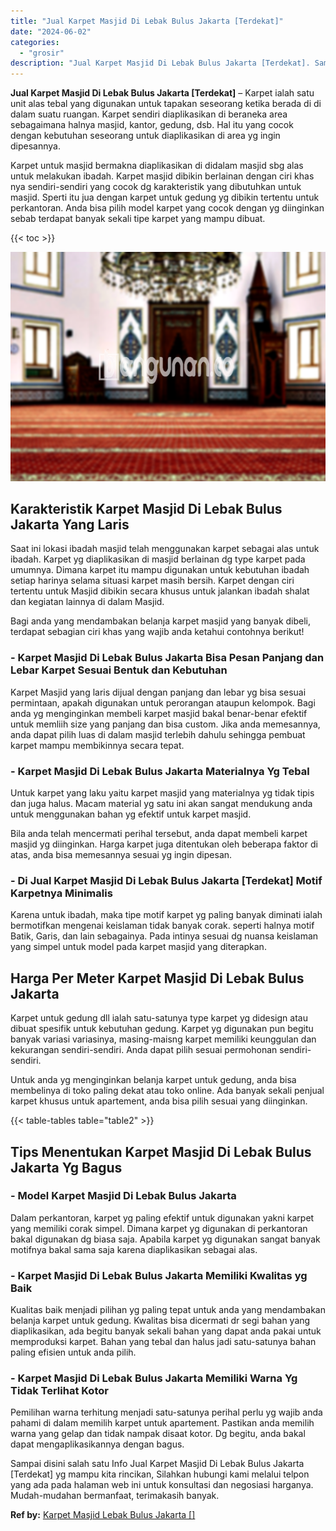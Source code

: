```yaml
---
title: "Jual Karpet Masjid Di Lebak Bulus Jakarta [Terdekat]"
date: "2024-06-02"
categories: 
  - "grosir"
description: "Jual Karpet Masjid Di Lebak Bulus Jakarta [Terdekat]. Sampai disini salah satu Info Jual Karpet Masjid Di Lebak Bulus Jakarta [Terdekat] yg mampu kita rinc..."
---
```


**Jual Karpet Masjid Di Lebak Bulus Jakarta \[Terdekat\]** – Karpet ialah satu unit alas tebal yang digunakan untuk tapakan seseorang ketika berada di di dalam suatu ruangan. Karpet sendiri diaplikasikan di beraneka area sebagaimana halnya masjid, kantor, gedung, dsb. Hal itu yang cocok dengan kebutuhan seseorang untuk diaplikasikan di area yg ingin dipesannya.

Karpet untuk masjid bermakna diaplikasikan di didalam masjid sbg alas untuk melakukan ibadah. Karpet masjid dibikin berlainan dengan ciri khas nya sendiri-sendiri yang cocok dg karakteristik yang dibutuhkan untuk masjid. Sperti itu jua dengan karpet untuk gedung yg dibikin tertentu untuk perkantoran. Anda bisa pilih model karpet yang cocok dengan yg diinginkan sebab terdapat banyak sekali tipe karpet yang mampu dibuat.

{{< toc >}}

![Jual Karpet Masjid Di Lebak Bulus Jakarta [Terdekat]](/images/grosir-karpet-murah-69.png)

## Karakteristik Karpet Masjid Di Lebak Bulus Jakarta Yang Laris

Saat ini lokasi ibadah masjid telah menggunakan karpet sebagai alas untuk ibadah. Karpet yg diaplikasikan di masjid berlainan dg type karpet pada umumnya. Dimana karpet itu mampu digunakan untuk kebutuhan ibadah setiap harinya selama situasi karpet masih bersih. Karpet dengan ciri tertentu untuk Masjid dibikin secara khusus untuk jalankan ibadah shalat dan kegiatan lainnya di dalam Masjid.

Bagi anda yang mendambakan belanja karpet masjid yang banyak dibeli, terdapat sebagian ciri khas yang wajib anda ketahui contohnya berikut!

### \- Karpet Masjid Di Lebak Bulus Jakarta Bisa Pesan Panjang dan Lebar Karpet Sesuai Bentuk dan Kebutuhan

Karpet Masjid yang laris dijual dengan panjang dan lebar yg bisa sesuai permintaan, apakah digunakan untuk perorangan ataupun kelompok. Bagi anda yg menginginkan membeli karpet masjid bakal benar-benar efektif untuk memliih size yang panjang dan bisa custom. Jika anda memesannya, anda dapat pilih luas di dalam masjid terlebih dahulu sehingga pembuat karpet mampu membikinnya secara tepat.

### \- Karpet Masjid Di Lebak Bulus Jakarta Materialnya Yg Tebal

Untuk karpet yang laku yaitu karpet masjid yang materialnya yg tidak tipis dan juga halus. Macam material yg satu ini akan sangat mendukung anda untuk menggunakan bahan yg efektif untuk karpet masjid.

Bila anda telah mencermati perihal tersebut, anda dapat membeli karpet masjid yg diinginkan. Harga karpet juga ditentukan oleh beberapa faktor di atas, anda bisa memesannya sesuai yg ingin dipesan.

### \- Di Jual Karpet Masjid Di Lebak Bulus Jakarta \[Terdekat\] Motif Karpetnya Minimalis

Karena untuk ibadah, maka tipe motif karpet yg paling banyak diminati ialah bermotifkan mengenai keislaman tidak banyak corak. seperti halnya motif Batik, Garis, dan lain sebagainya. Pada intinya sesuai dg nuansa keislaman yang simpel untuk model pada karpet masjid yang diterapkan.

## Harga Per Meter Karpet Masjid Di Lebak Bulus Jakarta

Karpet untuk gedung dll ialah satu-satunya type karpet yg didesign atau dibuat spesifik untuk kebutuhan gedung. Karpet yg digunakan pun begitu banyak variasi variasinya, masing-maisng karpet memiliki keunggulan dan kekurangan sendiri-sendiri. Anda dapat pilih sesuai permohonan sendiri-sendiri.

Untuk anda yg menginginkan belanja karpet untuk gedung, anda bisa membelinya di toko paling dekat atau toko online. Ada banyak sekali penjual karpet khusus untuk apartement, anda bisa pilih sesuai yang diinginkan.

{{< table-tables table="table2" >}}

## Tips Menentukan Karpet Masjid Di Lebak Bulus Jakarta Yg Bagus

### \- Model Karpet Masjid Di Lebak Bulus Jakarta

Dalam perkantoran, karpet yg paling efektif untuk digunakan yakni karpet yang memiliki corak simpel. Dimana karpet yg digunakan di perkantoran bakal digunakan dg biasa saja. Apabila karpet yg digunakan sangat banyak motifnya bakal sama saja karena diaplikasikan sebagai alas.

### \- Karpet Masjid Di Lebak Bulus Jakarta Memiliki Kwalitas yg Baik

Kualitas baik menjadi pilihan yg paling tepat untuk anda yang mendambakan belanja karpet untuk gedung. Kwalitas bisa dicermati dr segi bahan yang diaplikasikan, ada begitu banyak sekali bahan yang dapat anda pakai untuk memproduksi karpet. Bahan yang tebal dan halus jadi satu-satunya bahan paling efisien untuk anda pilih.

### \- Karpet Masjid Di Lebak Bulus Jakarta Memiliki Warna Yg Tidak Terlihat Kotor

Pemilihan warna terhitung menjadi satu-satunya perihal perlu yg wajib anda pahami di dalam memilih karpet untuk apartement. Pastikan anda memilih warna yang gelap dan tidak nampak disaat kotor. Dg begitu, anda bakal dapat mengaplikasikannya dengan bagus.

Sampai disini salah satu Info Jual Karpet Masjid Di Lebak Bulus Jakarta \[Terdekat\] yg mampu kita rincikan, Silahkan hubungi kami melalui telpon yang ada pada halaman web ini untuk konsultasi dan negosiasi harganya. Mudah-mudahan bermanfaat, terimakasih banyak.

**Ref by:**  [Karpet Masjid Lebak Bulus Jakarta []](https://id.wikipedia.org/wiki/Karpet)
